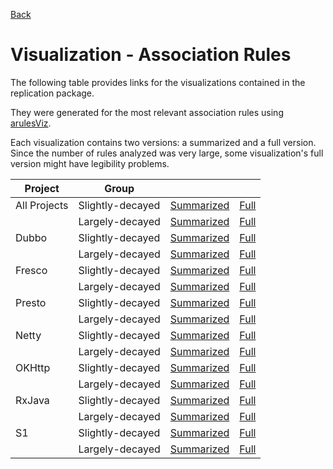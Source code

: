 [Back](https://opus-research.github.io/decay_factors_replication/)

# Visualization - Association Rules

The following table provides links for the visualizations contained in the replication package. 

They were generated for the most relevant association rules using [arulesViz](https://cran.r-project.org/web/packages/arulesViz/index.html).

Each visualization contains two versions: a summarized and a full version. Since the number of rules analyzed was very large, some visualization's full version might have legibility problems.

| Project | Group | | |
|-|-|-|-|
| All Projects | Slightly-decayed | [Summarized](https://github.com/opus-research/decay_factors_replication/blob/paper/vis/summarized/all_projects_low.png?raw=true) | [Full](https://github.com/opus-research/decay_factors_replication/blob/paper/vis/full/all_projects_low.png?raw=true)
|              | Largely-decayed  | [Summarized](https://github.com/opus-research/decay_factors_replication/blob/paper/vis/summarized/all_projects_high.png?raw=true) | [Full](https://github.com/opus-research/decay_factors_replication/blob/paper/vis/full/all_projects_high.png?raw=true)
| Dubbo | Slightly-decayed | [Summarized](https://github.com/opus-research/decay_factors_replication/blob/paper/vis/summarized/dubbo_low.png?raw=true) | [Full](https://github.com/opus-research/decay_factors_replication/blob/paper/vis/full/dubbo_low.png?raw=true)
|              | Largely-decayed  | [Summarized](https://github.com/opus-research/decay_factors_replication/blob/paper/vis/summarized/dubbo_high.png?raw=true) | [Full](https://github.com/opus-research/decay_factors_replication/blob/paper/vis/full/dubbo_high.png?raw=true)
| Fresco | Slightly-decayed | [Summarized](https://github.com/opus-research/decay_factors_replication/blob/paper/vis/summarized/fresco_low.png?raw=true) | [Full](https://github.com/opus-research/decay_factors_replication/blob/paper/vis/full/fresco_low.png?raw=true)
|              | Largely-decayed  | [Summarized](https://github.com/opus-research/decay_factors_replication/blob/paper/vis/summarized/fresco_high.png?raw=true) | [Full](https://github.com/opus-research/decay_factors_replication/blob/paper/vis/full/fresco_high.png?raw=true)
| Presto | Slightly-decayed | [Summarized](https://github.com/opus-research/decay_factors_replication/blob/paper/vis/summarized/presto_low.png?raw=true) | [Full](https://github.com/opus-research/decay_factors_replication/blob/paper/vis/full/presto_low.png?raw=true)
|              | Largely-decayed  | [Summarized](https://github.com/opus-research/decay_factors_replication/blob/paper/vis/summarized/presto_high.png?raw=true) | [Full](https://github.com/opus-research/decay_factors_replication/blob/paper/vis/full/presto_high.png?raw=true)
| Netty | Slightly-decayed | [Summarized](https://github.com/opus-research/decay_factors_replication/blob/paper/vis/summarized/netty_low.png?raw=true) | [Full](https://github.com/opus-research/decay_factors_replication/blob/paper/vis/full/netty_low.png?raw=true)
|              | Largely-decayed  | [Summarized](https://github.com/opus-research/decay_factors_replication/blob/paper/vis/summarized/netty_high.png?raw=true) | [Full](https://github.com/opus-research/decay_factors_replication/blob/paper/vis/full/netty_high.png?raw=true)
| OKHttp | Slightly-decayed | [Summarized](https://github.com/opus-research/decay_factors_replication/blob/paper/vis/summarized/okhttp_low.png?raw=true) | [Full](https://github.com/opus-research/decay_factors_replication/blob/paper/vis/full/okhttp_low.png?raw=true)
|              | Largely-decayed  | [Summarized](https://github.com/opus-research/decay_factors_replication/blob/paper/vis/summarized/okhttp_high.png?raw=true) | [Full](https://github.com/opus-research/decay_factors_replication/blob/paper/vis/full/okhttp_high.png?raw=true)
| RxJava | Slightly-decayed | [Summarized](https://github.com/opus-research/decay_factors_replication/blob/paper/vis/summarized/rxjava_low.png?raw=true) | [Full](https://github.com/opus-research/decay_factors_replication/blob/paper/vis/full/RxJava_low.png?raw=true)
|              | Largely-decayed  | [Summarized](https://github.com/opus-research/decay_factors_replication/blob/paper/vis/summarized/rxjava_high.png?raw=true) | [Full](https://github.com/opus-research/decay_factors_replication/blob/paper/vis/full/RxJava_high.png?raw=true)
| S1 | Slightly-decayed | [Summarized](https://github.com/opus-research/decay_factors_replication/blob/paper/vis/summarized/s1_low.png?raw=true) | [Full](https://github.com/opus-research/decay_factors_replication/blob/paper/vis/full/s1_low.png?raw=true)
|              | Largely-decayed  | [Summarized](https://github.com/opus-research/decay_factors_replication/blob/paper/vis/summarized/s1_high.png?raw=true) | [Full](https://github.com/opus-research/decay_factors_replication/blob/paper/vis/full/s1_high.png?raw=true)